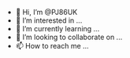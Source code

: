 - 👋 Hi, I’m @PJ86UK
- 👀 I’m interested in ...
- 🌱 I’m currently learning ...
- 💞️ I’m looking to collaborate on ...
- 📫 How to reach me ...

<!---
PJ86UK/PJ86UK is a ✨ special ✨ repository because its `README.md` (this file) appears on your GitHub profile.
You can click the Preview link to take a look at your changes.
--->
